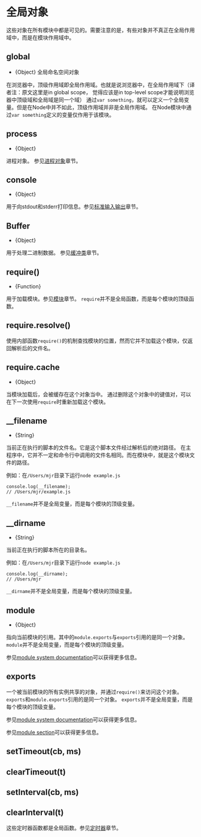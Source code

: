 # 全局对象

<!-- type=misc -->

这些对象在所有模块中都是可见的。需要注意的是，有些对象并不真正在全局作用域中，而是在模块作用域中。


## global

<!-- type=global -->

* {Object} 全局命名空间对象

在浏览器中，顶级作用域即全局作用域。也就是说浏览器中，在全局作用域下（译者注：原文这里是in global scope，
觉得应该是in top-level scope才能说明浏览器中顶级域和全局域是同一个域）
通过`var something`，就可以定义一个全局变量。但是在Node中并不如此，顶级作用域并非是全局作用域。
在Node模块中通过`var something`定义的变量仅作用于该模块。

## process

<!-- type=global -->

* {Object}

进程对象。 参见[进程对象](process.html#process)章节。

## console

<!-- type=global -->

* {Object}

用于向stdout和stderr打印信息。参见[标准输入输出](stdio.html)章节。

## Buffer

<!-- type=global -->

* {Object}

用于处理二进制数据。 参见[缓冲类](buffer.html)章节。

## require()

<!-- type=var -->

* {Function}

用于加载模块。参见[模块](modules.html#modules)章节。
`require`并不是全局函数，而是每个模块的顶级函数。

## require.resolve()

使用内部函数`require()`的机制查找模块的位置，然而它并不加载这个模块，仅返回解析后的文件名。

## require.cache

* {Object}

当模块加载后，会被缓存在这个对象当中。
通过删除这个对象中的键值对，可以在下一次使用`require`时重新加载这个模块。

## __filename

<!-- type=var -->

* {String}

当前正在执行的脚本的文件名。它是这个脚本文件经过解析后的绝对路径。
在主程序中，它并不一定和命令行中调用的文件名相同。而在模块中，就是这个模块文件的路径。

例如：在`/Users/mjr`目录下运行`node example.js`

    console.log(__filename);
    // /Users/mjr/example.js

`__filename`并不是全局变量，而是每个模块的顶级变量。

## __dirname

<!-- type=var -->

* {String}

当前正在执行的脚本所在的目录名。

例如：在`/Users/mjr`目录下运行`node example.js`

    console.log(__dirname);
    // /Users/mjr

`__dirname`并不是全局变量，而是每个模块的顶级变量。


## module

<!-- type=var -->

* {Object}


指向当前模块的引用。其中的`module.exports`与`exports`引用的是同一个对象。
`module`并不是全局变量，而是每个模块的顶级变量。

参见[module system documentation](modules.html)可以获得更多信息。


## exports

<!-- type=var -->

一个被当前模块的所有实例共享的对象，并通过`require()`来访问这个对象。
`exports`和`module.exports`引用的是同一个对象。
`exports`并不是全局变量，而是每个模块的顶级变量。

参见[module system documentation](modules.html)可以获得更多信息。

参见[module section](modules.html)可以获得更多信息。

## setTimeout(cb, ms)
## clearTimeout(t)
## setInterval(cb, ms)
## clearInterval(t)

<!--type=global-->

这些定时器函数都是全局函数。参见[定时器](timers.html)章节。
